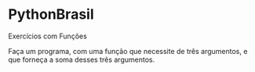 # PythonBrasil
 Exercícios com Funções

Faça um programa, com uma função que necessite de três argumentos, e que forneça a soma desses três argumentos.